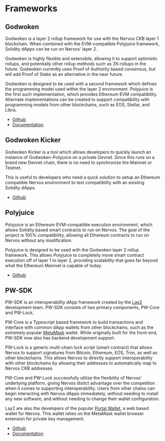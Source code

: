 # Frameworks

## Godwoken

Godwoken is a layer 2 rollup framework for use with the Nervos CKB layer 1 blockchain. When combined with the EVM-compatible Polyjuice framework, Solidity dApps can be run on Nervos' layer 2.

Godwoken is highly flexible and extensible, allowing it to support optimistic rollups, and potentially other rollup methods such as ZK-rollups in the future. Godwoken currently uses Proof of Authority based consensus, but will add Proof of Stake as an alternative in the near future.

Godwoken is designed to be used with a second framework which defines the programming model used within the layer 2 environment. Polyjuice is the first such implementation, which provides Ethereum EVM compatibility. Alternate implementations can be created to support compatibility with programming models from other blockchains, such as EOS, Stellar, and Libra.

- [Github](https://github.com/nervosnetwork/godwoken)
- [Documentation](https://github.com/nervosnetwork/godwoken/tree/master/docs)

## Godwoken Kicker

Godwoken Kicker is a tool which allows developers to quickly launch an instance of Godwoken-Polyjuice on a private Devnet. Since this runs on a brand new Devnet chain, there is no need to synchronize the Mainnet or Testnet.

This is useful to developers who need a quick solution to setup an Ethereum compatible Nervos environment to test compatibility with an existing Solidity dApps.

- [Github](https://github.com/RetricSu/godwoken-kicker)

## Polyjuice

Polyjuice is an Ethereum EVM-compatible execution environment, which allows Solidity based smart contracts to run on Nervos. The goal of the project is 100% compatibility, allowing all Ethereum contracts to run on Nervos without any modification.

Polyjuice is designed to be used with the Godwoken layer 2 rollup framework. This allows Polyjuice to completely move smart contract execution off of layer 1 to layer 2, providing scalability that goes far beyond what the Ethereum Mainnet is capable of today.

- [Github](https://github.com/nervosnetwork/godwoken-polyjuice)

## PW-SDK

PW-SDK is an interoperability dApp framework created by the [Lay2](https://lay2.tech/) development team. PW-SDK consists of two primary components, PW-Core and PW-Lock.

PW-Core is a Typescript based framework to build transactions and interface with common dApp wallets from other blockchains, such as the extremely popular [MetaMask](../conceptual-explainers/wallets.md#metamask) wallet. While originally built for the front-end, PW-SDK now also has backend development support.

PW-Lock is a generic multi-chain lock script (smart contract) that allows Nervos to support signatures from Bitcoin, Ethereum, EOS, Tron, as well as other blockchains. This allows Nervos to directly support interoperability with other blockchains by allowing their addresses to automatically map to Nervos CKB addresses.

PW-Core and PW-Lock successfully utilize the flexibility of Nervos' underlying platform, giving Nervos distict advantage over the competition when it comes to supporting interoperability. Users from other chains can begin interacting with Nervos dApps immediately, without needing to install any new software, and without needing to change their wallet configuration.

Lay2 are also the developers of the popular [Portal Wallet](https://ckb.pw/), a web based wallet for Nervos. This wallet relies on the MetaMask wallet browser extension for private key management.

- [Github](https://github.com/lay2dev/pw-core)
- [Documentation](https://docs.lay2.dev/pw-sdk/)

